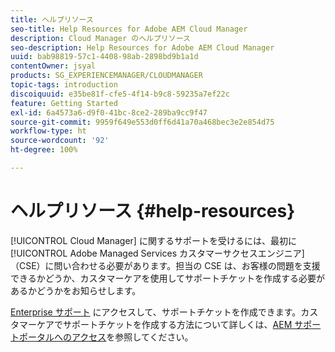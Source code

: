 ```yaml
---
title: ヘルプリソース
seo-title: Help Resources for Adobe AEM Cloud Manager
description: Cloud Manager のヘルプリソース
seo-description: Help Resources for Adobe AEM Cloud Manager
uuid: bab98819-57c1-4408-98ab-2898bd9b1a1d
contentOwner: jsyal
products: SG_EXPERIENCEMANAGER/CLOUDMANAGER
topic-tags: introduction
discoiquuid: e35be81f-cfe5-4f14-b9c8-59235a7ef22c
feature: Getting Started
exl-id: 6a4573a6-d9f0-41bc-8ce2-289ba9cc9f47
source-git-commit: 9959f649e553d0ff6d41a70a468bec3e2e854d75
workflow-type: ht
source-wordcount: '92'
ht-degree: 100%

---
```


# ヘルプリソース {#help-resources}

[!UICONTROL Cloud Manager] に関するサポートを受けるには、最初に [!UICONTROL Adobe Managed Services カスタマーサクセスエンジニア]（CSE）に問い合わせる必要があります。担当の CSE は、お客様の問題を支援できるかどうか、カスタマーケアを使用してサポートチケットを作成する必要があるかどうかをお知らせします。

[Enterprise サポート](https://experienceleague.adobe.com/?lang=ja&amp;support-tab=home#support) にアクセスして、サポートチケットを作成できます。カスタマーケアでサポートチケットを作成する方法について詳しくは、[AEM サポートポータルへのアクセス](https://helpx.adobe.com/jp/enterprise/using/support-and-expert-services.html)を参照してください。
